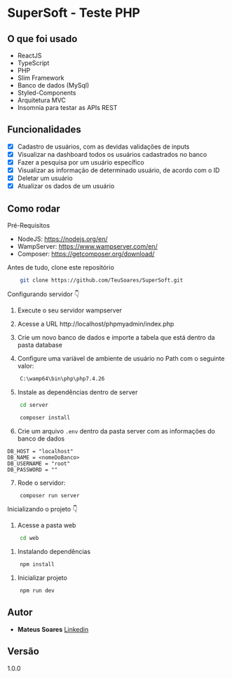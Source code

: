 # SuperSoft - Teste PHP

## O que foi usado

* ReactJS
* TypeScript
* PHP
* Slim Framework
* Banco de dados (MySql)
* Styled-Components
* Arquitetura MVC
* Insomnia para testar as APIs REST

## Funcionalidades
* [x] Cadastro de usuários, com as devidas validações de inputs
* [x] Visualizar na dashboard todos os usuários cadastrados no banco
* [x] Fazer a pesquisa por um usuário específico
* [x] Visualizar as informação de determinado usuário, de acordo com o ID
* [x] Deletar um usuário
* [x] Atualizar os dados de um usuário

## Como rodar

Pré-Requisitos
* NodeJS: https://nodejs.org/en/
* WampServer: https://www.wampserver.com/en/
* Composer: https://getcomposer.org/download/
  
Antes de tudo, clone este repositório
```bash
    git clone https://github.com/TeuSoares/SuperSoft.git
```

Configurando servidor 👇
1. Execute o seu servidor wampserver

2. Acesse a URL http://localhost/phpmyadmin/index.php
   
3. Crie um novo banco de dados e importe a tabela que está dentro da pasta database
   
4. Configure uma variável de ambiente de usuário no Path com o seguinte valor:
```bash
    C:\wamp64\bin\php\php7.4.26
```
  
5. Instale as dependências dentro de server
```bash
    cd server
```
```bash
    composer install
```

6. Crie um arquivo `.env` dentro da pasta server com as informações do banco de dados
```
DB_HOST = "localhost"
DB_NAME = <nomeDoBanco>
DB_USERNAME = "root"
DB_PASSWORD = ""
```

7. Rode o servidor:
```bash
    composer run server
```

Inicializando o projeto 👇

1. Acesse a pasta web
```bash
    cd web
```

1. Instalando dependências
```bash
    npm install
```

1. Inicializar projeto
```bash
    npm run dev
```

## Autor

* **Mateus Soares** [Linkedin](https://www.linkedin.com/in/mateus-soares-santos/)

## Versão

1.0.0